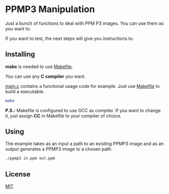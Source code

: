 # PPMP3 Manipulation

Just a bunch of functions to deal with PPM P3 images. You can use them as you want to.

If you want to test, the next steps will give you instructions to.
## Installing

**make** is needed to use [Makefile](Makefile).

You can use any **C compiler** you want. 

[main.c](src/main.c) contains a functional usage code for example. Just use [Makefile](Makefile) to build a executable.
```sh
make
```
**P.S.:** Makefile is configured to use GCC as compiler. If you want to change it, just assign **CC** in Makefile to your compiler of choice.

## Using

The example takes as an input a path to an existing PPMP3 image and as an output generates a PPMP3 image to a chosen path.
```sh
./ppmp3 in.ppm out.ppm
```

## License

[MIT](LICENSE)
